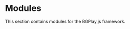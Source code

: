 Modules
=========

This section contains modules for the BGPlay.js framework.

<!--They are organized in two levels:
1) the instance in which they are commonly used;
2) the directory containing the module components.-->
